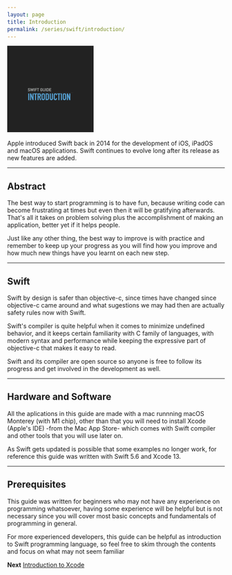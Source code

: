 ```yaml
---
layout: page
title: Introduction
permalink: /series/swift/introduction/
---
```


<img src="../images/swift-introduction.png" width="200" height="200">

Apple introduced Swift back in 2014 for the development of iOS, iPadOS and macOS applications. Swift continues to evolve long after its release as new features are added.

***
## Abstract
The best way to start programming is to have fun, because writing code can become frustrating at times but even then it will be gratifying afterwards. That's all it takes on problem solving plus the accomplishment of making an application, better yet if it helps people.
            
Just like any other thing, the best way to improve is with practice and remember to keep up your progress as you will find how you improve and how much new things have you learnt on each new step.

***
## Swift
Swift by design is safer than objective-c, since times have changed since objective-c came around and what sugestions we may had then are actually safety rules now with Swift.
            
Swift's compiler is quite helpful when it comes to minimize undefined behavior, and it keeps certain familiarity with C family of languages, with modern syntax and performance while keeping the expressive part of objective-c that makes it easy to read.
            
Swift and its compiler are open source so anyone is free to follow its progress and get involved in the development as well.

***
## Hardware and Software
All the aplications in this guide are made with a mac runnning macOS Monterey (with M1 chip), other than that you will need to install Xcode (Apple's IDE) -from the Mac App Store- which comes with Swift compiler and other tools that you will use later on.
            
As Swift gets updated is possible that some examples no longer work, for reference this guide was written with Swift 5.6 and Xcode 13.

***
## Prerequisites
This guide was written for beginners who may not have any experience on programming whatsoever, having some experience will be helpful but is not necessary since you will cover most basic concepts and fundamentals of programming in general.
            
For more experienced developers, this guide can be helpful as introduction to Swift programming language, so feel free to skim through the contents and focus on what may not seem familiar

**Next** [Introduction to Xcode](../introduction-to-xcode/)
